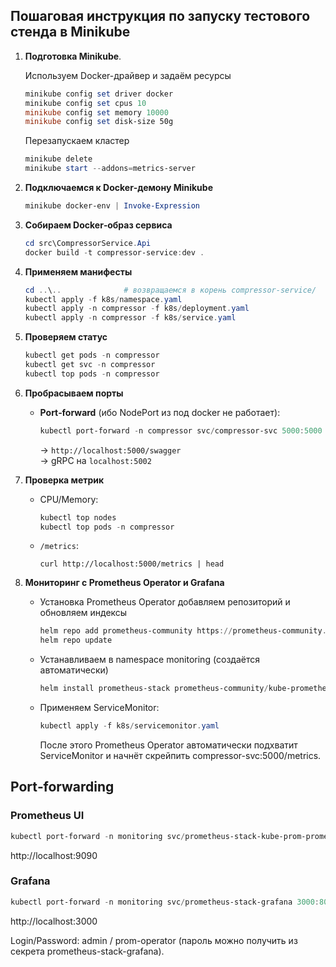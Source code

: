 ﻿## Пошаговая инструкция по запуску тестового стенда в Minikube

1. **Подготовка Minikube**.

   Используем Docker-драйвер и задаём ресурсы

   ```powershell
   minikube config set driver docker
   minikube config set cpus 10
   minikube config set memory 10000
   minikube config set disk-size 50g
   ```

   Перезапускаем кластер

   ```powershell
   minikube delete
   minikube start --addons=metrics-server
   ```

2. **Подключаемся к Docker‑демону Minikube**

   ```powershell
   minikube docker-env | Invoke-Expression
   ```

3. **Собираем Docker‑образ сервиса**

   ```powershell
   cd src\CompressorService.Api
   docker build -t compressor-service:dev .
   ```

4. **Применяем манифесты**

   ```powershell
   cd ..\..              # возвращаемся в корень compressor-service/
   kubectl apply -f k8s/namespace.yaml
   kubectl apply -n compressor -f k8s/deployment.yaml
   kubectl apply -n compressor -f k8s/service.yaml
   ```

5. **Проверяем статус**

   ```powershell
   kubectl get pods -n compressor
   kubectl get svc -n compressor
   kubectl top pods -n compressor
   ```

6. **Пробрасываем порты**

   - **Port‑forward** (ибо NodePort из под docker не работает):
     ```powershell
     kubectl port-forward -n compressor svc/compressor-svc 5000:5000 5002:5002
     ```
     → `http://localhost:5000/swagger`  
     → gRPC на `localhost:5002`

7. **Проверка метрик**

   - CPU/Memory:
     ```powershell
     kubectl top nodes
     kubectl top pods -n compressor
     ```
   - `/metrics`:
     ```
     curl http://localhost:5000/metrics | head
     ```

8. **Мониторинг с Prometheus Operator и Grafana**

   - Установка Prometheus Operator
     добавляем репозиторий и обновляем индексы

     ```powershell
     helm repo add prometheus-community https://prometheus-community.github.io/helm-charts
     helm repo update
     ```

   - Устанавливаем в namespace monitoring (создаётся автоматически)

     ```powershell
     helm install prometheus-stack prometheus-community/kube-prometheus-stack --namespace monitoring --create-namespace
     ```

   - Применяем ServiceMonitor:

     ```powershell
     kubectl apply -f k8s/servicemonitor.yaml
     ```

     После этого Prometheus Operator автоматически подхватит ServiceMonitor и начнёт скрейпить compressor-svc:5000/metrics.

## Port‑forwarding

### Prometheus UI

```powershell
kubectl port-forward -n monitoring svc/prometheus-stack-kube-prom-prometheus 9090:9090
```

http://localhost:9090

### Grafana

```powershell
kubectl port-forward -n monitoring svc/prometheus-stack-grafana 3000:80
```

http://localhost:3000

Login/Password: admin / prom-operator (пароль можно получить из секрета prometheus-stack-grafana).
